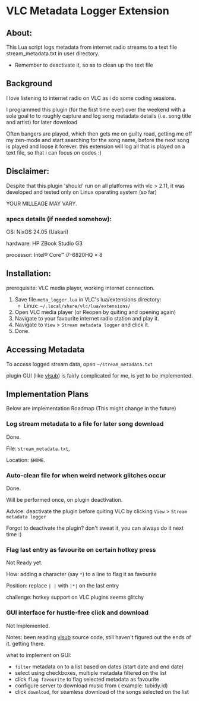 # VLC Metadata Logger Extension

## About:

This Lua script logs metadata from internet radio streams
to a text file stream_metadata.txt in user directory.

- Remember to deactivate it, so as to clean up the text file

## Background

I love listening to internet radio on VLC as i do some coding sessions.

I programmed this plugin (for the first time ever) over the weekend with a sole goal to
to roughly capture and log song metadata details (i.e. song title and artist) for later download

Often bangers are played, which then gets me on guilty road, getting me off my zen-mode
and start searching for the song name, before the next song is played and loose it forever.
this extension will log all that is played on a text file, so that i can focus on codes :)

## Disclaimer:

Despite that this plugin 'should' run on all platforms with vlc > 2.11,
it was developed and tested only on Linux operating system (so far)

YOUR MILLEAGE MAY VARY.

### specs details (if needed somehow):

OS: NixOS 24.05 (Uakari)

hardware: HP ZBook Studio G3

processor: Intel® Core™ i7-6820HQ × 8

## Installation:

prerequisite: VLC media player, working internet connection.

1. Save file `meta_logger.lua` in VLC's lua/extensions directory:
   - Linux: `~/.local/share/vlc/lua/extensions/`
2. Open VLC media player (or Reopen by quiting and opening again)
3. Navigate to your favourite internet radio station and play it.
4. Navigate to `View` > `Stream metadata logger` and click it.
5. Done.

## Accessing Metadata

To access logged stream data, open `~/stream_metadata.txt`

plugin GUI (like [vlsub](https://github.com/exebetche/vlsub)) is fairly complicated for me, is yet to be implemented.

## Implementation Plans

Below are implementation Roadmap (This might change in the future)

### Log stream metadata to a file for later song download

Done.

File: `stream_metadata.txt`,

Location: `$HOME`.

### Auto-clean file for when weird network glitches occur

Done.

Will be performed once, on plugin deactivation.

Advice: deactivate the plugin before quiting VLC by clicking `View` > `Stream metadata logger`

Forgot to deactivate the plugin? don't sweat it, you can always do it next time :)

### Flag last entry as favourite on certain hotkey press

Not Ready yet.

How: adding a character (say `*`) to a line to flag it as favourite

Position: replace `| |` with `|*|` on the last entry

challenge: hotkey support on VLC plugins seems glitchy

### GUI interface for hustle-free click and download

Not Implemented.

Notes: been reading [vlsub](https://github.com/exebetche/vlsub/blob/master/vlsub.lua) source code, still haven't figured out the ends of it. getting there.

what to implement on GUI:

- `filter` metadata on to a list based on dates (start date and end date)
- select using checkboxes, multiple metadata filtered on the list
- click `flag favourite` to flag selected metadata as favourite
- configure server to download music from ( example: tubidy.id)
- click `download`, for seamless download of the songs selected on the list
